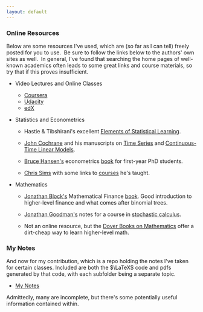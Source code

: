 ```yaml
---
layout: default
---
```


### Online Resources

Below are some resources I've used, which are (so far as I can tell) freely posted for you to use.  Be sure to follow the links below to the authors' own sites as well.  In general, I've found that searching the home pages of well-known academics often leads to some great links and course materials, so try that if this proves insufficient.

* Video Lectures and Online Classes
    * <a href="https://www.coursera.org/" target="_blank">Coursera</a>
    * <a href="https://www.udacity.com/" target="_blank">Udacity</a>
    * <a href="https://www.edx.org/" target="_blank">edX</a>
 
* Statistics and Econometrics

    * Hastie & Tibshirani's excellent <a href="http://statweb.stanford.edu/~tibs/ElemStatLearn/" target="_blank">Elements of Statistical Learning</a>.

    * <a href="http://faculty.chicagobooth.edu/john.cochrane/" target="_blank">John Cochrane</a> and his manuscripts on <a href="http://faculty.chicagobooth.edu/john.cochrane/research/papers/time_series_book.pdf" target="_blank">Time Series</a> and <a href="http://faculty.chicagobooth.edu/john.cochrane/research/papers/continuous_time_linear_models.pdf" target="_blank">Continuous-Time Linear Models</a>.

    * <a href="http://www.ssc.wisc.edu/~bhansen/" target="_blank">Bruce Hansen's</a> econometrics <a href="http://www.ssc.wisc.edu/~bhansen/econometrics/" target="_blank">book</a> for first-year PhD students.

    * <a href="http://www.princeton.edu/~sims/" target="_blank">Chris Sims</a> with some links to <a href="http://www.princeton.edu/~sims/#Courses" target="_blank">courses</a> he's taught.


* Mathematics

    * <a href="http://www.math.upenn.edu/~blockj/" target="_blank">Jonathan Block's</a> Mathematical Finance <a href="http://www.math.upenn.edu/~blockj/papers/bookmain.pdf" target="_blank">book</a>. Good introduction to higher-level finance and what comes after binomial trees.


    * <a href="http://www.math.nyu.edu/faculty/goodman/" target="_blank">Jonathan Goodman's</a> notes for a course in <a href="http://www.math.nyu.edu/faculty/goodman/teaching/StochCalc2004/" target="_blank">stochastic calculus</a>. 


    * Not an online resource, but the <a href="http://www.amazon.com/s/ref=sr_nr_n_0?rh=n%3A283155%2Ck%3Adover+mathematics&keywords=dover+mathematics&ie=UTF8&qid=1369256197&rnid=2941120011&ajr=10" target="_blank">Dover Books on Mathematics</a> offer a dirt-cheap way to learn higher-level math.


### My Notes

And now for my contribution, which is a repo holding the notes I've taken for certain classes. Included are both the $\LaTeX$ code and pdfs generated by that code, with each subfolder being a separate topic.

* <a href="https://github.com/MattCocci/Notes" target="_blank">My Notes</a>

Admittedly, many are incomplete, but there's some potentially useful information contained within.

